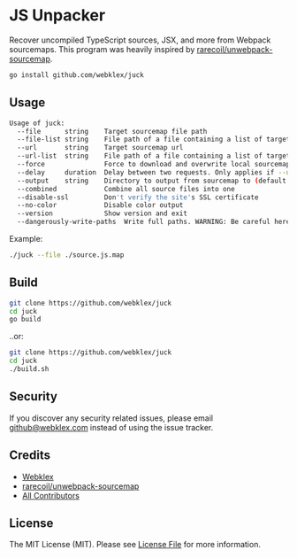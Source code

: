 # JS Unpacker
Recover uncompiled TypeScript sources, JSX, and more from Webpack sourcemaps. This program was heavily inspired by 
[rarecoil/unwebpack-sourcemap](https://github.com/rarecoil/unwebpack-sourcemap).

```bash
go install github.com/webklex/juck
```

## Usage
```bash
Usage of juck:
  --file      string    Target sourcemap file path
  --file-list string    File path of a file containing a list of target source map file paths
  --url       string    Target sourcemap url
  --url-list  string    File path of a file containing a list of target source map urls
  --force               Force to download and overwrite local sourcemap
  --delay     duration  Delay between two requests. Only applies if --url-list is used
  --output    string    Directory to output from sourcemap to (default "./output")
  --combined            Combine all source files into one
  --disable-ssl         Don't verify the site's SSL certificate
  --no-color            Disable color output
  --version             Show version and exit
  --dangerously-write-paths  Write full paths. WARNING: Be careful here, you are pulling directories from an untrusted source
```

Example:
```bash
./juck --file ./source.js.map
```

## Build
```bash
git clone https://github.com/webklex/juck
cd juck
go build
```
..or:
```bash
git clone https://github.com/webklex/juck
cd juck
./build.sh
```

## Security
If you discover any security related issues, please email github@webklex.com instead of using the issue tracker.

## Credits
- [Webklex][link-author]
- [rarecoil/unwebpack-sourcemap](https://github.com/rarecoil/unwebpack-sourcemap)
- [All Contributors][link-contributors]

## License
The MIT License (MIT). Please see [License File](LICENSE.md) for more information.

[link-author]: https://github.com/webklex
[link-contributors]: https://github.com/webklex/juck/graphs/contributors